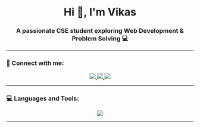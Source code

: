 <h1 align="center">Hi 👋, I'm Vikas</h1>
<h3 align="center">A passionate CSE student exploring Web Development & Problem Solving 💻</h3>

---

### 🚀 Connect with me:
<p align="center">
  <a href="https://instagram.com/__vikas_v7__" target="_blank">
    <img src="https://img.shields.io/badge/Instagram-%23E4405F.svg?&style=for-the-badge&logo=instagram&logoColor=white" />
  </a>
  <a href="https://www.hackerrank.com/vikasviky76543" target="_blank">
    <img src="https://img.shields.io/badge/Hackerrank-%2300EA64.svg?&style=for-the-badge&logo=hackerrank&logoColor=white" />
  </a>
  <a href="https://www.leetcode.com/vikas0007" target="_blank">
    <img src="https://img.shields.io/badge/LeetCode-%23FFA116.svg?&style=for-the-badge&logo=leetcode&logoColor=white" />
  </a>
</p>

---

### 💻 Languages and Tools:
<p align="center"> 
  <img src="https://skillicons.dev/icons?i=java,c,cpp,html,css,js,react,nodejs,express,mongodb,mysql,postman" />
</p>

---


